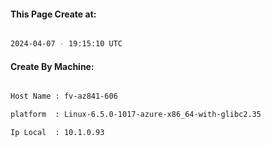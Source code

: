 
   
#### This Page Create at:

```bash

2024-04-07 - 19:15:10 UTC

```

#### Create By Machine:

```bash

Host Name : fv-az841-606

platform  : Linux-6.5.0-1017-azure-x86_64-with-glibc2.35

Ip Local  : 10.1.0.93

```

